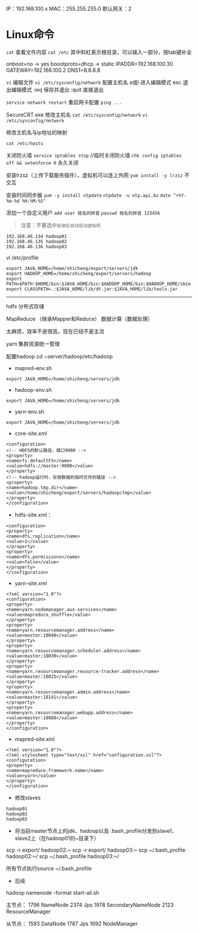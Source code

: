 IP：192.168.100.x
MAC：255.255.255.0
默认网关：2

# Linux命令

`cat` 查看文件内容
`cat /etc` 其中斜杠表示根目录，可以输入一部分，按tab键补全

onboot=no -> yes
boootproto=dhcp -> static
IPADDR=192.168.100.30
GATEWAY=192.168.100.2
DNS1=8.8.8.8

`vi` 编辑文件
`vi /etc/sysconfig/network` 配置主机名
a或i 进入编辑模式
esc  退出编辑模式
:wq 保存并退出
:quit 直接退出


`service network restart` 重启网卡配置
`ping ...` 

SecureCRT.exe
修改主机名
`cat /etc/sysconfig/network`
`vi /etc/sysconfig/network`

修改主机名与ip地址的映射

`cat /etc/hosts`

关闭防火墙
`service iptables stop` //临时关闭防火墙
`chk config iptables off && setenforce 0` 永久关闭

安装lrzsz（上传下载服务插件），虚拟机可以连上外网
`yum install -y lrzsz` 不交互

安装时间同步器
`yum -y install ntpdate`
`ntpdate -u ntp.api.bz`
`date "+%Y-%m-%d %H:%M:%S"`

添加一个自定义用户
`add user 姓名的拼音`
`passwd 姓名的拼音 123456`

> 注意：不要选中`安装后自动启动虚拟机`

```
192.168.46.134 hadoop01
192.168.46.135 hadoop02
192.168.46.136 hadoop03
```

vi /etc/profile

```
export JAVA_HOME=/home/shicheng/export/servers/jdk
export HADOOP_HOME=/home/shicheng/export/servers/hadoop
export PATH=$PATH:$HOME/bin:$JAVA_HOME/bin:$HADOOP_HOME/bin:$HADOOP_HOME/sbin
export CLASSPATH=.:$JAVA_HOME/lib/dt.jar:$JAVA_HOME/lib/tools.jar
```

***

hdfs 分布式存储

MapReduce （继承Mapper和Reduce） 数据计算（数据处理）

太麻烦，效率不是很高，现在已经不是主流

yarn 集群资源统一管理

配置hadoop
cd ~server/hadoop/etc/hadoop

* mapred-env.sh

```
export JAVA_HOME=/home/shicheng/servers/jdk
```

* hadoop-env.sh

```
export JAVA_HOME=/home/shicheng/servers/jdk
```

* yarn-env.sh

```
export JAVA_HOME=/home/shicheng/servers/jdk 
```

* core-site.xml

```
<configuration>
<!-- HDFS的默认路径，端口9000 -->
<property>
<name>fs.defaultFS</name>
<value>hdfs://master:9000</value>
</property>
<!-- hadoop运行时，存放数据的临时文件的路径 -->
<property>
<name>hadoop.tmp.dir</name>
<value>/home/shicheng/export/servers/hadoop/tmp</value>
</property>
</configuration>
```

* hdfs-site.xml：

```
<configuration>
<property>
<name>dfs.replication</name>
<value>1</value>
</property>
<property>
<name>dfs.permissions</name>
<value>false</value>
</property>
</configuration>
```

* yarn-site.xml

```
<?xml version="1.0"?>
<configuration>
<property>
<name>yarn.nodemanager.aux-services</name>
<value>mapreduce_shuffle</value>
</property>
<property>
<name>yarn.resourcemanager.address</name>
<value>master:18040</value>
</property>
<property>
<name>yarn.resourcemanager.scheduler.address</name>
<value>master:18030</value>
</property>
<property>
<name>yarn.resourcemanager.resource-tracker.address</name>
<value>master:18025</value>
</property>
<property>
<name>yarn.resourcemanager.admin.address</name>
<value>master:18141</value>
</property>
<property>
<name>yarn.resourcemanager.webapp.address</name>
<value>master:18088</value>
</property> 
</configuration>
```

* mapred-site.xml

```
<?xml version="1.0"?>
<?xml-stylesheet type="text/xsl" href="configuration.xsl"?>
<configuration>
<property>
<name>mapreduce.framework.name</name>
<value>yarn</value>
</property>
</configuration>
```

* 修改slaves

```
hadoop01
hadoop02
hadoop03
```

* 将当前master节点上的jdk、hadoop以及 .bash_profile分发到slave1、slave2上（在hadoop01的~目录下）


scp -r export/ hadoop02:~
scp -r export/ hadoop03:~
scp ~/.bash_profile hadoop02:~/
scp ~/.bash_profile hadoop03:~/

所有节点执行source ~/.bash_profile

* 后续

hadoop namenode -format
start-all.sh
  
主节点：
1796 NameNode
2374 Jps
1978 SecondaryNameNode
2123 ResourceManager

从节点：
1593 DataNode
1787 Jps
1692 NodeManager
